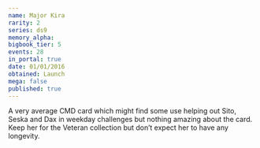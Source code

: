 ```yaml
---
name: Major Kira
rarity: 2
series: ds9
memory_alpha:
bigbook_tier: 5
events: 28
in_portal: true
date: 01/01/2016
obtained: Launch
mega: false
published: true
---
```


A very average CMD card which might find some use helping out Sito, Seska and Dax in weekday challenges but nothing amazing about the card. Keep her for the Veteran collection but don’t expect her to have any longevity.
